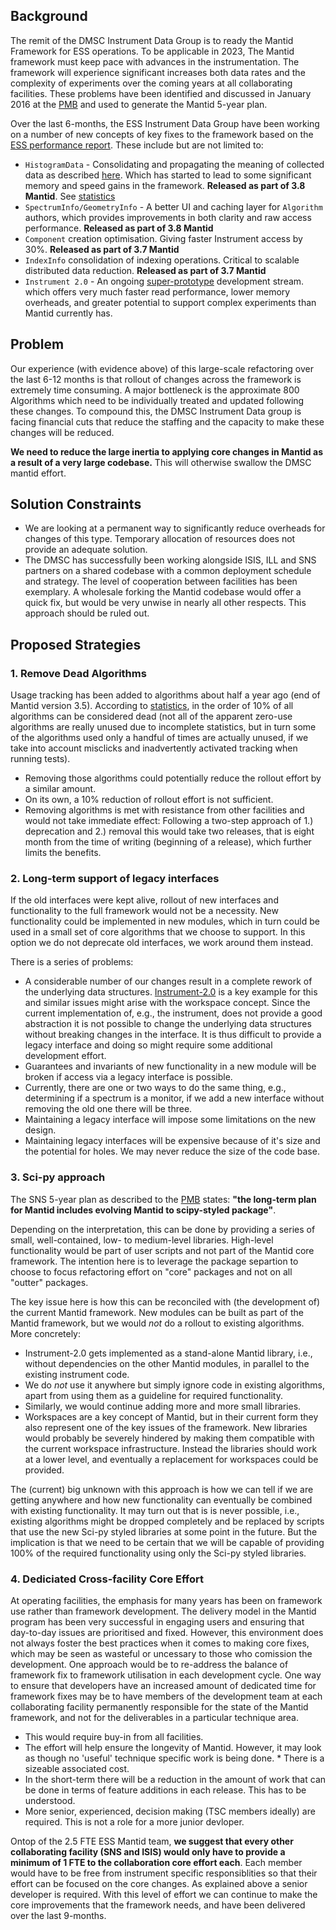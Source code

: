 ## Background

The remit of the DMSC Instrument Data Group is to ready the Mantid Framework for ESS operations. To be applicable in 2023, The Mantid framework must keep pace with advances in the instrumentation. The framework will experience significant increases both data rates and the complexity of experiments over the coming years at all collaborating facilities. These problems have been identified and discussed in January 2016 at the [PMB](https://github.com/mantidproject/documents/blob/master/Project-Management/PMB/Minutes/PMBMinutes-2016-01-22.docx) and used to generate the Mantid 5-year plan.

Over the last 6-months, the ESS Instrument Data Group have been working on a number of new concepts of key fixes to the framework based on the [ESS performance report](https://github.com/mantidproject/documents/blob/master/Performance/performance_analysis_of_mantid_for_ess.pdf). These include but are not limited to:

* `HistogramData` - Consolidating and propagating the meaning of collected data as described [here](http://docs.mantidproject.org/nightly/concepts/HistogramData.html). Which has started to lead to some significant memory and speed gains in the framework. **Released as part of 3.8 Mantid**.  See [statistics](https://github.com/mantidproject/mantid/blob/master/docs/source/release/v3.8.0/framework.rst)
* `SpectrumInfo/GeometryInfo` - A better UI and caching layer for `Algorithm` authors, which provides improvements in both clarity and raw access performance. **Released as part of 3.8 Mantid**
* `Component` creation optimisation. Giving faster Instrument access by 30%. **Released as part of 3.7 Mantid**
* `IndexInfo` consolidation of indexing operations. Critical to scalable distributed data reduction. **Released as part of 3.7 Mantid**
* `Instrument 2.0` - An ongoing [super-prototype](https://github.com/DMSC-Instrument-Data/instrument-prototype) development stream. which offers very much faster read performance, lower memory overheads, and greater potential to support complex experiments than Mantid currently has.


## Problem

Our experience (with evidence above) of this large-scale refactoring over the last 6-12 months is that rollout of changes across the framework is extremely time consuming. A major bottleneck is the approximate 800 Algorithms which need to be individually treated and updated following these changes. To compound this, the DMSC Instrument Data group is facing financial cuts that reduce the staffing and the capacity to make these changes will be reduced.

**We need to reduce the large inertia to applying core changes in Mantid as a result of a very large codebase.** This will otherwise swallow the DMSC mantid effort.


## Solution Constraints

* We are looking at a permanent way to significantly reduce overheads for changes of this type. Temporary allocation of resources does not provide an adequate solution.
* The DMSC has successfully been working alongside ISIS, ILL and SNS partners on a shared codebase with a common deployment schedule and strategy. The level of cooperation between facilities has been exemplary. A wholesale forking the Mantid codebase would offer a quick fix, but would be very unwise in nearly all other respects. This approach should be ruled out.


## Proposed Strategies

### 1. Remove Dead Algorithms

Usage tracking has been added to algorithms about half a year ago (end of Mantid version 3.5).
According to [statistics](algorithm-usage-summary.txt), in the order of 10% of all algorithms can be considered dead (not all of the apparent zero-use algorithms are really unused due to incomplete statistics, but in turn some of the algorithms used only a handful of times are actually unused, if we take into account misclicks and inadvertently activated tracking when running tests).
- Removing those algorithms could potentially reduce the rollout effort by a similar amount.
- On its own, a 10% reduction of rollout effort is not sufficient.
- Removing algorithms is met with resistance from other facilities and would not take immediate effect:
  Following a two-step approach of 1.) deprecation and 2.) removal this would take two releases, that is eight month from the time of writing (beginning of a release), which further limits the benefits.

### 2. Long-term support of legacy interfaces

If the old interfaces were kept alive, rollout of new interfaces and functionality to the full framework would not be a necessity.
New functionality could be implemented in new modules, which in turn could be used in a small set of core algorithms that we choose to support. In this option we do not deprecate old interfaces, we work around them instead.

There is a series of problems:

- A considerable number of our changes result in a complete rework of the underlying data structures.
  [Instrument-2.0](https://github.com/DMSC-Instrument-Data/instrument-prototype) is a key example for this and similar issues might arise with the workspace concept.
  Since the current implementation of, e.g., the instrument, does not provide a good abstraction it is not possible to change the underlying data structures without breaking changes in the interface.
  It is thus difficult to provide a legacy interface and doing so might require some additional development effort.
- Guarantees and invariants of new functionality in a new module will be broken if access via a legacy interface is possible.
- Currently, there are one or two ways to do the same thing, e.g., determining if a spectrum is a monitor, if we add a new interface without removing the old one there will be three.
- Maintaining a legacy interface will impose some limitations on the new design.
- Maintaining legacy interfaces will be expensive because of it's size and the potential for holes. We may never reduce the size of the code base.

### 3. Sci-py approach
The SNS 5-year plan as described to the [PMB](https://github.com/mantidproject/documents/blob/master/Project-Management/PMB/Minutes/PMBMinutes-2016-01-22.docx) states: **"the long-term plan for Mantid includes evolving Mantid to scipy-styled package"**.

Depending on the interpretation, this can be done by providing a series of small, well-contained, low- to medium-level libraries.
High-level functionality would be part of user scripts and not part of the Mantid core framework. The intention here is to leverage the package separtion to choose to focus refactoring effort on "core" packages and not on all "outter" packages.

The key issue here is how this can be reconciled with (the development of) the current Mantid framework.
New modules can be built as part of the Mantid framework, but we would *not* do a rollout to existing algorithms.
More concretely:

- Instrument-2.0 gets implemented as a stand-alone Mantid library, i.e., without dependencies on the other Mantid modules, in parallel to the existing instrument code.
- We do *not* use it anywhere but simply ignore code in existing algorithms, apart from using them as a guideline for required functionality.
- Similarly, we would continue adding more and more small libraries.
- Workspaces are a key concept of Mantid, but in their current form they also represent one of the key issues of the framework.
  New libraries would probably be severely hindered by making them compatible with the current workspace infrastructure.
  Instead the libraries should work at a lower level, and eventually a replacement for workspaces could be provided.

The (current) big unknown with this approach is how we can tell if we are getting anywhere and how new functionality can eventually be combined with existing functionality.
It may turn out that is is never possible, i.e., existing algorithms might be dropped completely and be replaced by scripts that use the new Sci-py styled libraries at some point in the future.
But the implication is that we need to be certain that we will be capable of providing 100% of the required functionality using only the Sci-py styled libraries.

### 4. Dediciated Cross-facility Core Effort

At operating facilities, the emphasis for many years has been on framework use rather than framework development. The delivery model in the Mantid program has been very successful in engaging users and ensuring that day-to-day issues are prioritised and fixed. However, this environment does not always foster the best practices when it comes to making core fixes, which may be seen as wasteful or uncessary to those who comission the development. One approach would be to re-address the balance of framework fix to framework utilisation in each development cycle. One way to ensure that developers have an increased amount of dedicated time for framework fixes may be to have members of the development team at each collaborating facility permanently responsible for the state of the Mantid framework, and not for the deliverables in a particular technique area.

* This would require buy-in from all facilities.
* The effort will help ensure the longevity of Mantid. However, it may look as though no 'useful' technique specific work is being done. * There is a sizeable associated cost.
* In the short-term there will be a reduction in the amount of work that can be done in terms of feature additions in each release. This has to be understood.
* More senior, experienced, decision making (TSC members ideally) are required. This is not a role for a more junior devloper.

Ontop of the 2.5 FTE ESS Mantid team, **we suggest that every other collaborating facility (SNS and ISIS) would only have to provide a minimum of 1 FTE to the collaboration core effort each**. Each member would have to be free from instrument specific responsiblities so that their effort can be focused on the core changes. As explained above a senior developer is required. With this level of effort we can continue to make the core improvements that the framework needs, and have been delivered over the last 9-months.


